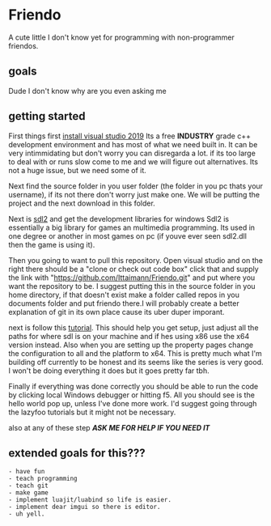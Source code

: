 # Friendo
A cute little I don't know yet for programming with non-programmer friendos.

## goals
Dude I don't know why are you even asking me

## getting started

First things first [install visual studio 2019](https://visualstudio.microsoft.com/downloads/)
Its a free **INDUSTRY** grade c++ development environment and has most 
of what we need built in. It can be very intimmidating but don't worry you can 
disregarda a lot. if its too large to deal with or runs slow come to me and we will figure out alternatives.
Its not a huge issue, but we need some of it.

Next find the source folder in you user folder (the folder in you pc thats your username), if its not there don't worry just make one. We will be putting the project
and the next download in this folder.

Next is [sdl2](https://www.libsdl.org/download-2.0.php) and get the development libraries for windows
Sdl2 is essentially a big library for games an multimedia programming. Its used in one degree or another in 
most games on pc (if youve ever seen sdl2.dll then the game is using it).

Then you going to want to pull this repository. Open visual studio and on the right there should be a 
"clone or check out code box" click that and supply the link with "https://github.com/Ittaimann/Friendo.git"
and put where you want the repository to be. I suggest putting this in the source folder in you home directory, if that doesn't exist make a folder 
called repos in you documents folder and put friendo there.I will probably create a better explanation of git in its own place
cause its uber duper imporant.

next is follow this [tutorial](https://lazyfoo.net/tutorials/SDL/01_hello_SDL/windows/msvc2019/index.php). This should
help you get setup, just adjust all the paths for where sdl is on your machine and if hes using x86 use the x64 version instead.
Also when you are setting up the property pages change the configuration to all and the platform to x64. This is pretty much what I'm building off currently to be honest and its seems like the series is very good. 
I won't be doing everything it does but it goes pretty far tbh.

Finally if everything was done correctly you should be able to run the code by clicking local Windows debugger or hitting f5.
All you should see is the hello world pop up, unless I've done more work.
I'd suggest going through the lazyfoo tutorials but it might not be necessary.

also at any of these step ***ASK ME FOR HELP IF YOU NEED IT*** 

## extended goals for this???
	- have fun
	- teach programming
	- teach git
	- make game
	- implement luajit/luabind so life is easier.
	- implement dear imgui so there is editor.
	- uh yell.